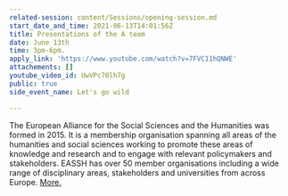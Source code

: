 ```yaml
---
related-session: content/Sessions/opening-session.md
start_date_and_time: 2021-06-13T14:01:56Z
title: Presentations of the A team
date: June 13th
time: 3pm-6pm.
apply_link: 'https://www.youtube.com/watch?v=7FVC11hQNWE'
attachements: []
youtube_video_id: UwVPc70lh7g
public: true
side_event_name: Let's go wild

---
```

The European Alliance for the Social Sciences and the Humanities was formed in 2015. It is a membership organisation spanning all areas of the humanities and social sciences working to promote these areas of knowledge and research and to engage with relevant policymakers and stakeholders. EASSH has over 50 member organisations including a wide range of disciplinary areas, stakeholders and universities from across Europe. [More.](http://www.eassh.eu/ "European Alliance for the Social Sciences and the Humanities (EASSH)")